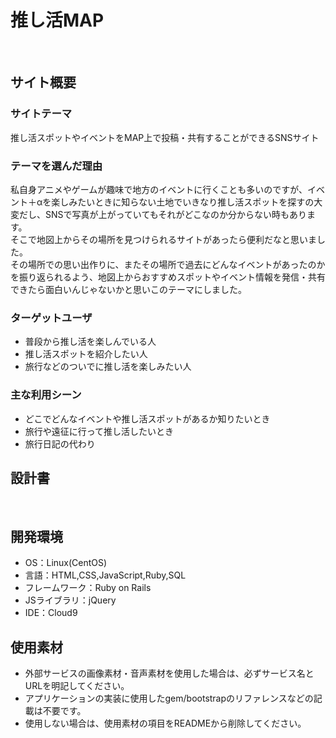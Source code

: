 # 推し活MAP
​
## サイト概要
### サイトテーマ
推し活スポットやイベントをMAP上で投稿・共有することができるSNSサイト
​
### テーマを選んだ理由
私自身アニメやゲームが趣味で地方のイベントに行くことも多いのですが、イベント＋αを楽しみたいときに知らない土地でいきなり推し活スポットを探すの大変だし、SNSで写真が上がっていてもそれがどこなのか分からない時もあります。  
そこで地図上からその場所を見つけられるサイトがあったら便利だなと思いました。  
その場所での思い出作りに、またその場所で過去にどんなイベントがあったのかを振り返られるよう、地図上からおすすめスポットやイベント情報を発信・共有できたら面白いんじゃないかと思いこのテーマにしました。
​
### ターゲットユーザ
- 普段から推し活を楽しんでいる人
- 推し活スポットを紹介したい人
- 旅行などのついでに推し活を楽しみたい人

### 主な利用シーン
- どこでどんなイベントや推し活スポットがあるか知りたいとき
- 旅行や遠征に行って推し活したいとき
- 旅行日記の代わり
​
## 設計書
<!--テーマを設定・提出する時点では不要です-->
​
## 開発環境
- OS：Linux(CentOS)
- 言語：HTML,CSS,JavaScript,Ruby,SQL
- フレームワーク：Ruby on Rails
- JSライブラリ：jQuery
- IDE：Cloud9
​
## 使用素材
- 外部サービスの画像素材・音声素材を使用した場合は、必ずサービス名とURLを明記してください。
- アプリケーションの実装に使用したgem/bootstrapのリファレンスなどの記載は不要です。
- 使用しない場合は、使用素材の項目をREADMEから削除してください。